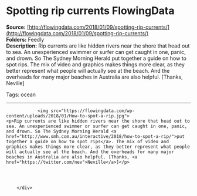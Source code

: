 # Spotting rip currents FlowingData

**Source:** [http://flowingdata.com/2018/01/09/spotting-rip-currents/](http://flowingdata.com/2018/01/09/spotting-rip-currents/)  
**Folders:** Feedly  
**Description:** Rip currents are like hidden rivers near the shore that head out to sea. An unexperienced swimmer or surfer can get caught in one, panic, and drown. So The Sydney Morning Herald put together a guide on how to spot rips. The mix of video and graphics makes things more clear, as they better represent what people will actually see at the beach. And the overheads for many major beaches in Australia are also helpful. [Thanks, Neville]

Tags: ocean


---

<div>
                                    
                <img src="https://flowingdata.com/wp-content/uploads/2018/01/How-to-spot-a-rip.jpg">                    <p>Rip currents are like hidden rivers near the shore that head out to sea. An unexperienced swimmer or surfer can get caught in one, panic, and drown. So The Sydney Morning Herald <a href="http://www.smh.com.au/interactive/2018/how-to-spot-a-rip/">put together a guide on how to spot rips</a>. The mix of video and graphics makes things more clear, as they better represent what people will actually see at the beach. And the overheads for many major beaches in Australia are also helpful. [Thanks, <a href="https://twitter.com/nev">Neville</a>]</p>
                
                
                                        
            
        </div>
        
        
                